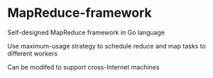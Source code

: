 # MapReduce-framework
Self-designed MapReduce framework in Go language

Use maximum-usage strategy to schedule reduce and map tasks to different workers

Can be modifed to support cross-Internet machines
